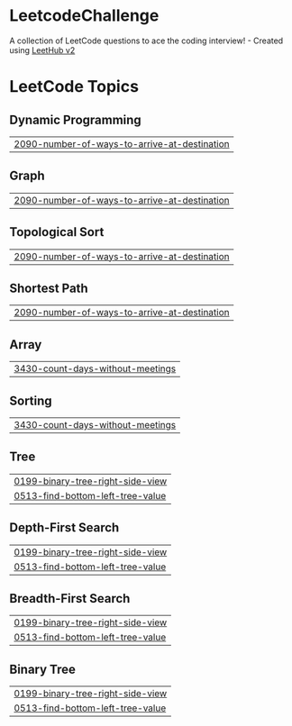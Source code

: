 # LeetcodeChallenge
A collection of LeetCode questions to ace the coding interview! - Created using [LeetHub v2](https://github.com/arunbhardwaj/LeetHub-2.0)

<!---LeetCode Topics Start-->
# LeetCode Topics
## Dynamic Programming
|  |
| ------- |
| [2090-number-of-ways-to-arrive-at-destination](https://github.com/simrandas09/LeetcodeChallenge/tree/master/2090-number-of-ways-to-arrive-at-destination) |
## Graph
|  |
| ------- |
| [2090-number-of-ways-to-arrive-at-destination](https://github.com/simrandas09/LeetcodeChallenge/tree/master/2090-number-of-ways-to-arrive-at-destination) |
## Topological Sort
|  |
| ------- |
| [2090-number-of-ways-to-arrive-at-destination](https://github.com/simrandas09/LeetcodeChallenge/tree/master/2090-number-of-ways-to-arrive-at-destination) |
## Shortest Path
|  |
| ------- |
| [2090-number-of-ways-to-arrive-at-destination](https://github.com/simrandas09/LeetcodeChallenge/tree/master/2090-number-of-ways-to-arrive-at-destination) |
## Array
|  |
| ------- |
| [3430-count-days-without-meetings](https://github.com/simrandas09/LeetcodeChallenge/tree/master/3430-count-days-without-meetings) |
## Sorting
|  |
| ------- |
| [3430-count-days-without-meetings](https://github.com/simrandas09/LeetcodeChallenge/tree/master/3430-count-days-without-meetings) |
## Tree
|  |
| ------- |
| [0199-binary-tree-right-side-view](https://github.com/simrandas09/LeetcodeChallenge/tree/master/0199-binary-tree-right-side-view) |
| [0513-find-bottom-left-tree-value](https://github.com/simrandas09/LeetcodeChallenge/tree/master/0513-find-bottom-left-tree-value) |
## Depth-First Search
|  |
| ------- |
| [0199-binary-tree-right-side-view](https://github.com/simrandas09/LeetcodeChallenge/tree/master/0199-binary-tree-right-side-view) |
| [0513-find-bottom-left-tree-value](https://github.com/simrandas09/LeetcodeChallenge/tree/master/0513-find-bottom-left-tree-value) |
## Breadth-First Search
|  |
| ------- |
| [0199-binary-tree-right-side-view](https://github.com/simrandas09/LeetcodeChallenge/tree/master/0199-binary-tree-right-side-view) |
| [0513-find-bottom-left-tree-value](https://github.com/simrandas09/LeetcodeChallenge/tree/master/0513-find-bottom-left-tree-value) |
## Binary Tree
|  |
| ------- |
| [0199-binary-tree-right-side-view](https://github.com/simrandas09/LeetcodeChallenge/tree/master/0199-binary-tree-right-side-view) |
| [0513-find-bottom-left-tree-value](https://github.com/simrandas09/LeetcodeChallenge/tree/master/0513-find-bottom-left-tree-value) |
<!---LeetCode Topics End-->
